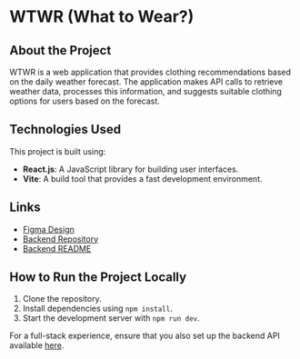 # WTWR (What to Wear?)

## About the Project

WTWR is a web application that provides clothing recommendations based on the daily weather forecast. The application makes API calls to retrieve weather data, processes this information, and suggests suitable clothing options for users based on the forecast.

## Technologies Used

This project is built using:

- **React.js**: A JavaScript library for building user interfaces.
- **Vite**: A build tool that provides a fast development environment.

## Links

- [Figma Design](https://www.figma.com/file/bfVOvqlLmoKZ5lpro8WWBe/Sprint-14_-WTWR?t=3hvVWRz9LUFsxyNn-6)
- [Backend Repository](https://github.com/Bree-Mass/se_project_express.git)
- [Backend README](https://github.com/Bree-Mass/se_project_express/blob/main/README.md)

## How to Run the Project Locally

1. Clone the repository.
2. Install dependencies using `npm install`.
3. Start the development server with `npm run dev`.

For a full-stack experience, ensure that you also set up the backend API available [here](https://github.com/Bree-Mass/se_project_express).
